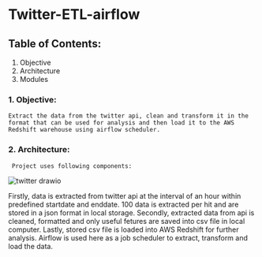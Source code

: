 # Twitter-ETL-airflow

## Table of Contents:
1. Objective
2. Architecture
3. Modules

### 1. Objective:
    Extract the data from the twitter api, clean and transform it in the format that can be used for analysis and then load it to the AWS Redshift warehouse using airflow scheduler.

### 2. Architecture:
     Project uses following components:
     
![twitter drawio](https://user-images.githubusercontent.com/16570874/148721784-850b7ab7-93e2-464f-aaa8-741561fb950a.png)

Firstly, data is extracted from twitter api at the interval of an hour within predefined startdate and enddate. 100 data is extracted per hit and are stored in a json format in local storage.
Secondly, extracted data from api is cleaned, formatted and only useful fetures are saved into csv file in local computer.
Lastly, stored csv file is loaded into AWS Redshift for further analysis.
Airflow is used here as a job scheduler to extract, transform and load the data.

